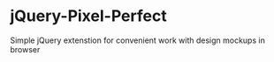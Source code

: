 jQuery-Pixel-Perfect
====================

Simple jQuery extenstion for convenient work with design mockups in browser
